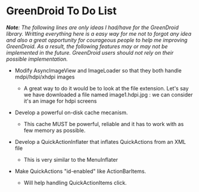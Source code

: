 GreenDroid To Do List
=====================
***Note**: The following lines are only ideas I had/have for the GreenDroid library. Writting everything here is a easy way for me not to forgot any idea and also a great opportunity for courageous people to help me improving GreenDroid. As a result, the following features may or may not be implemented in the future. GreenDroid users should not rely on their possible implementation.*

- Modify AsyncImageView and ImageLoader so that they both handle mdpi/hdpi/xhdpi images
    * A great way to do it would be to look at the file extension. Let's say
    we have downloaded a file named image1.hdpi.jpg : we can consider it's an image for hdpi screens
    
- Develop a powerful on-disk cache mecanism.
    * This cache MUST be powerful, reliable and it has to work with as few memory as possible.
    
- Develop a QuickActionInflater that inflates QuickActions from an XML file
    * This is very similar to the MenuInflater
    
- Make QuickActions "id-enabled" like ActionBarItems.
    * Will help handling QuickActionItems click.